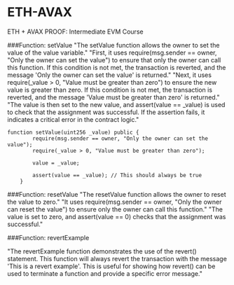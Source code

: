 # ETH-AVAX
ETH + AVAX PROOF: Intermediate EVM Course

###Function: setValue
"The setValue function allows the owner to set the value of the value variable."
"First, it uses require(msg.sender == owner, "Only the owner can set the value") to ensure that only the owner can call this function. If this condition is not met, the transaction is reverted, and the message 'Only the owner can set the value' is returned."
"Next, it uses require(_value > 0, "Value must be greater than zero") to ensure the new value is greater than zero. If this condition is not met, the transaction is reverted, and the message 'Value must be greater than zero' is returned."
"The value is then set to the new value, and assert(value == _value) is used to check that the assignment was successful. If the assertion fails, it indicates a critical error in the contract logic."

```solidity
function setValue(uint256 _value) public {
        require(msg.sender == owner, "Only the owner can set the value");
        require(_value > 0, "Value must be greater than zero");

        value = _value;

        assert(value == _value); // This should always be true
    }
```

###Function: resetValue
"The resetValue function allows the owner to reset the value to zero."
"It uses require(msg.sender == owner, "Only the owner can reset the value") to ensure only the owner can call this function."
"The value is set to zero, and assert(value == 0) checks that the assignment was successful."

###Function: revertExample

"The revertExample function demonstrates the use of the revert() statement. This function will always revert the transaction with the message 'This is a revert example'. This is useful for showing how revert() can be used to terminate a function and provide a specific error message."
